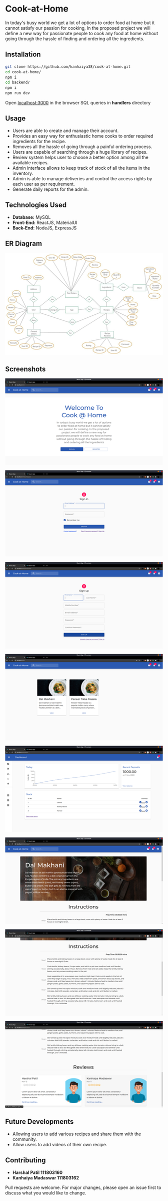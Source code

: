 # Cook-at-Home

In today's busy world we get a lot of options to order food at home but it cannot satisfy our passion for cooking, In the proposed project we will define a new way for passionate people to cook any food at home without going through the hassle of finding and ordering all the ingredients.

## Installation


```bash
git clone https://github.com/kanhaiya38/cook-at-home.git
cd cook-at-home/
npm i
cd backend/
npm i
npm run dev
```
Open [localhost:3000](http://localhost:3000/) in the browser
SQL queries in **handlers** directory 
## Usage

- Users are able to create and manage their account.
- Provides an easy way for enthusiastic home cooks to order required ingredients for the recipe.
- Removes all the hassle of going through a painful ordering process.
- Users are capable of searching through a huge library of recipes.
- Review system helps user to choose a better option among all the available recipes.
- Admin interface allows to keep track of stock of all the items in the inventory.
- Admin is able to manage deliveries and control the access rights by each user as per requirement.
- Generate daily reports for the admin.

## Technologies Used

- **Database:** MySQL
- **Front-End:** ReactJS, MaterialUI
- **Back-End:** NodeJS, ExpressJS 

## ER Diagram
![ER Diagram](./ER.jpg) 

## Screenshots

![image1](./screenshots/Screenshot%20from%202020-11-01%2022-31-49.png)

![image2](./screenshots/Screenshot%20from%202020-11-01%2022-32-02.png)

![image3](./screenshots/Screenshot%20from%202020-11-01%2022-32-09.png)

![image4](./screenshots/Screenshot%20from%202020-11-01%2022-33-14.png)

![image5](./screenshots/Screenshot%20from%202020-11-01%2022-34-11.png)

![image6](./screenshots/Screenshot%20from%202020-11-01%2022-38-30.png)

![image7](./screenshots/Screenshot%20from%202020-11-01%2022-38-35.png)

![image8](./screenshots/Screenshot%20from%202020-11-01%2022-38-40.png)
## Future Developments
- Allowing users to add various recipes and share them with the community. 
- Allow users to add videos of their own recipe.
## Contributing
- **Harshal Patil 111803160**
- **Kanhaiya Madaswar 111803162**
 
Pull requests are welcome. For major changes, please open an issue first to discuss what you would like to change.